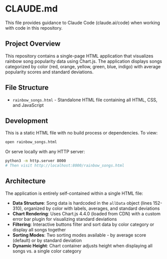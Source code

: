 # CLAUDE.md

This file provides guidance to Claude Code (claude.ai/code) when working with code in this repository.

## Project Overview

This repository contains a single-page HTML application that visualizes rainbow song popularity data using Chart.js. The application displays songs categorized by color (red, orange, yellow, green, blue, indigo) with average popularity scores and standard deviations.

## File Structure

- `rainbow_songs.html` - Standalone HTML file containing all HTML, CSS, and JavaScript

## Development

This is a static HTML file with no build process or dependencies. To view:

```bash
open rainbow_songs.html
```

Or serve locally with any HTTP server:

```bash
python3 -m http.server 8000
# Then visit http://localhost:8000/rainbow_songs.html
```

## Architecture

The application is entirely self-contained within a single HTML file:

- **Data Structure**: Song data is hardcoded in the `allData` object (lines 152-310), organized by color with labels, averages, and standard deviations
- **Chart Rendering**: Uses Chart.js 4.4.0 (loaded from CDN) with a custom error bar plugin for visualizing standard deviations
- **Filtering**: Interactive buttons filter and sort data by color category or display all songs together
- **Sorting Modes**: Two sorting modes available - by average score (default) or by standard deviation
- **Dynamic Height**: Chart container adjusts height when displaying all songs vs. a single color category
